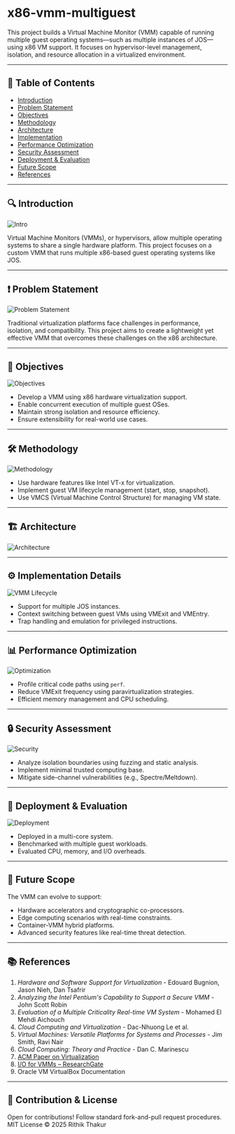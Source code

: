 # x86-vmm-multiguest

This project builds a Virtual Machine Monitor (VMM) capable of running multiple guest operating systems—such as multiple instances of JOS—using x86 VM support. It focuses on hypervisor-level management, isolation, and resource allocation in a virtualized environment.

---

## 📌 Table of Contents

- [Introduction](#introduction)
- [Problem Statement](#problem-statement)
- [Objectives](#objectives)
- [Methodology](#methodology)
- [Architecture](#architecture)
- [Implementation](#implementation)
- [Performance Optimization](#performance-optimization)
- [Security Assessment](#security-assessment)
- [Deployment & Evaluation](#deployment--evaluation)
- [Future Scope](#future-scope)
- [References](#references)

---

## 🔍 Introduction

![Intro](doc/fig(a).png)

Virtual Machine Monitors (VMMs), or hypervisors, allow multiple operating systems to share a single hardware platform. This project focuses on a custom VMM that runs multiple x86-based guest operating systems like JOS.

---

## ❗ Problem Statement

![Problem Statement](doc/fig(b).png)

Traditional virtualization platforms face challenges in performance, isolation, and compatibility. This project aims to create a lightweight yet effective VMM that overcomes these challenges on the x86 architecture.

---

## 🎯 Objectives

![Objectives](doc/fig(c).png)

- Develop a VMM using x86 hardware virtualization support.
- Enable concurrent execution of multiple guest OSes.
- Maintain strong isolation and resource efficiency.
- Ensure extensibility for real-world use cases.

---

## 🛠️ Methodology

![Methodology](doc/fig(d).png)

- Use hardware features like Intel VT-x for virtualization.
- Implement guest VM lifecycle management (start, stop, snapshot).
- Use VMCS (Virtual Machine Control Structure) for managing VM state.

---

## 🏗️ Architecture

![Architecture](doc/fig(e).png)

---

## ⚙️ Implementation Details

![VMM Lifecycle](doc/fig(f)_fig(g).png)

- Support for multiple JOS instances.
- Context switching between guest VMs using VMExit and VMEntry.
- Trap handling and emulation for privileged instructions.

---

## 📊 Performance Optimization

![Optimization](doc/fig(h).png)

- Profile critical code paths using `perf`.
- Reduce VMExit frequency using paravirtualization strategies.
- Efficient memory management and CPU scheduling.

---

## 🔒 Security Assessment

![Security](doc/fig(i).png)

- Analyze isolation boundaries using fuzzing and static analysis.
- Implement minimal trusted computing base.
- Mitigate side-channel vulnerabilities (e.g., Spectre/Meltdown).

---

## 🚀 Deployment & Evaluation

![Deployment](doc/fig(j)_fig(k).png)

- Deployed in a multi-core system.
- Benchmarked with multiple guest workloads.
- Evaluated CPU, memory, and I/O overheads.

---

## 🔮 Future Scope

The VMM can evolve to support:

- Hardware accelerators and cryptographic co-processors.
- Edge computing scenarios with real-time constraints.
- Container-VMM hybrid platforms.
- Advanced security features like real-time threat detection.

---

## 📚 References

1. *Hardware and Software Support for Virtualization* - Edouard Bugnion, Jason Nieh, Dan Tsafrir  
2. *Analyzing the Intel Pentium's Capability to Support a Secure VMM* - John Scott Robin  
3. *Evaluation of a Multiple Criticality Real-time VM System* - Mohamed El Mehdi Aichouch  
4. *Cloud Computing and Virtualization* - Dac-Nhuong Le et al.  
5. *Virtual Machines: Versatile Platforms for Systems and Processes* - Jim Smith, Ravi Nair  
6. *Cloud Computing: Theory and Practice* - Dan C. Marinescu  
7. [ACM Paper on Virtualization](https://dl.acm.org/doi/fullHtml/10.1145/3365199)  
8. [I/O for VMMs – ResearchGate](https://www.researchgate.net/publication/224332985_IO_for_Virtual_Machine_Monitors_Security_and_Performance_Issue)  
9. Oracle VM VirtualBox Documentation  

---

## 👥 Contribution & License

Open for contributions! Follow standard fork-and-pull request procedures.  
MIT License © 2025 Rithik Thakur

